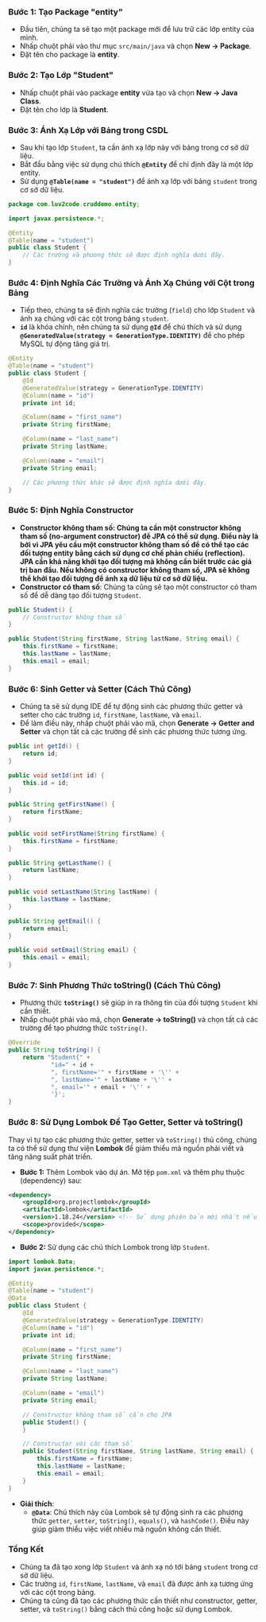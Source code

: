 
### **Bước 1: Tạo Package "entity"**
- Đầu tiên, chúng ta sẽ tạo một package mới để lưu trữ các lớp entity của mình.
- Nhấp chuột phải vào thư mục `src/main/java` và chọn **New -> Package**.
- Đặt tên cho package là **entity**.

### **Bước 2: Tạo Lớp "Student"**
- Nhấp chuột phải vào package **entity** vừa tạo và chọn **New -> Java Class**.
- Đặt tên cho lớp là **Student**.

### **Bước 3: Ánh Xạ Lớp với Bảng trong CSDL**
- Sau khi tạo lớp `Student`, ta cần ánh xạ lớp này với bảng trong cơ sở dữ liệu.
- Bắt đầu bằng việc sử dụng chú thích **`@Entity`** để chỉ định đây là một lớp entity.
- Sử dụng **`@Table(name = "student")`** để ánh xạ lớp với bảng `student` trong cơ sở dữ liệu.

```java
package com.luv2code.cruddemo.entity;

import javax.persistence.*;

@Entity
@Table(name = "student")
public class Student {
    // Các trường và phương thức sẽ được định nghĩa dưới đây.
}
```

### **Bước 4: Định Nghĩa Các Trường và Ánh Xạ Chúng với Cột trong Bảng**
- Tiếp theo, chúng ta sẽ định nghĩa các trường (`field`) cho lớp `Student` và ánh xạ chúng với các cột trong bảng `student`.
- **`id`** là khóa chính, nên chúng ta sử dụng **`@Id`** để chú thích và sử dụng **`@GeneratedValue(strategy = GenerationType.IDENTITY)`** để cho phép MySQL tự động tăng giá trị.

```java
@Entity
@Table(name = "student")
public class Student {
    @Id
    @GeneratedValue(strategy = GenerationType.IDENTITY)
    @Column(name = "id")
    private int id;

    @Column(name = "first_name")
    private String firstName;

    @Column(name = "last_name")
    private String lastName;

    @Column(name = "email")
    private String email;

    // Các phương thức khác sẽ được định nghĩa dưới đây.
}
```

### **Bước 5: Định Nghĩa Constructor**
- **Constructor không tham số: Chúng ta cần một constructor không tham số (no-argument constructor) để JPA có thể sử dụng. Điều này là bởi vì JPA yêu cầu một constructor không tham số để có thể tạo các đối tượng entity bằng cách sử dụng cơ chế phản chiếu (reflection). JPA cần khả năng khởi tạo đối tượng mà không cần biết trước các giá trị ban đầu. Nếu không có constructor không tham số, JPA sẽ không thể khởi tạo đối tượng để ánh xạ dữ liệu từ cơ sở dữ liệu.**
- **Constructor có tham số**: Chúng ta cũng sẽ tạo một constructor có tham số để dễ dàng tạo đối tượng `Student`.

```java
public Student() {
    // Constructor không tham số
}

public Student(String firstName, String lastName, String email) {
    this.firstName = firstName;
    this.lastName = lastName;
    this.email = email;
}
```

### **Bước 6: Sinh Getter và Setter (Cách Thủ Công)**
- Chúng ta sẽ sử dụng IDE để tự động sinh các phương thức getter và setter cho các trường `id`, `firstName`, `lastName`, và `email`.
- Để làm điều này, nhấp chuột phải vào mã, chọn **Generate -> Getter and Setter** và chọn tất cả các trường để sinh các phương thức tương ứng.

```java
public int getId() {
    return id;
}

public void setId(int id) {
    this.id = id;
}

public String getFirstName() {
    return firstName;
}

public void setFirstName(String firstName) {
    this.firstName = firstName;
}

public String getLastName() {
    return lastName;
}

public void setLastName(String lastName) {
    this.lastName = lastName;
}

public String getEmail() {
    return email;
}

public void setEmail(String email) {
    this.email = email;
}
```

### **Bước 7: Sinh Phương Thức toString() (Cách Thủ Công)**
- Phương thức **`toString()`** sẽ giúp in ra thông tin của đối tượng `Student` khi cần thiết.
- Nhấp chuột phải vào mã, chọn **Generate -> toString()** và chọn tất cả các trường để tạo phương thức `toString()`.

```java
@Override
public String toString() {
    return "Student{" +
            "id=" + id +
            ", firstName='" + firstName + '\'' +
            ", lastName='" + lastName + '\'' +
            ", email='" + email + '\'' +
            '}';
}
```

### **Bước 8: Sử Dụng Lombok Để Tạo Getter, Setter và toString()**
Thay vì tự tạo các phương thức getter, setter và `toString()` thủ công, chúng ta có thể sử dụng thư viện **Lombok** để giảm thiểu mã nguồn phải viết và tăng năng suất phát triển.

- **Bước 1:** Thêm Lombok vào dự án. Mở tệp `pom.xml` và thêm phụ thuộc (dependency) sau:

```xml
<dependency>
    <groupId>org.projectlombok</groupId>
    <artifactId>lombok</artifactId>
    <version>1.18.24</version> <!-- Sử dụng phiên bản mới nhất nếu có -->
    <scope>provided</scope>
</dependency>
```

- **Bước 2:** Sử dụng các chú thích Lombok trong lớp `Student`.

```java
import lombok.Data;
import javax.persistence.*;

@Entity
@Table(name = "student")
@Data
public class Student {
    @Id
    @GeneratedValue(strategy = GenerationType.IDENTITY)
    @Column(name = "id")
    private int id;

    @Column(name = "first_name")
    private String firstName;

    @Column(name = "last_name")
    private String lastName;

    @Column(name = "email")
    private String email;

    // Constructor không tham số cần cho JPA
    public Student() {
    }

    // Constructor với các tham số
    public Student(String firstName, String lastName, String email) {
        this.firstName = firstName;
        this.lastName = lastName;
        this.email = email;
    }
}
```

- **Giải thích**:
  - **`@Data`**: Chú thích này của Lombok sẽ tự động sinh ra các phương thức `getter`, `setter`, `toString()`, `equals()`, và `hashCode()`. Điều này giúp giảm thiểu việc viết nhiều mã nguồn không cần thiết.

### **Tổng Kết**
- Chúng ta đã tạo xong lớp `Student` và ánh xạ nó tới bảng `student` trong cơ sở dữ liệu.
- Các trường `id`, `firstName`, `lastName`, và `email` đã được ánh xạ tương ứng với các cột trong bảng.
- Chúng ta cũng đã tạo các phương thức cần thiết như constructor, getter, setter, và `toString()` bằng cách thủ công hoặc sử dụng Lombok.

